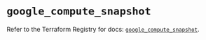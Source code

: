 # `google_compute_snapshot`

Refer to the Terraform Registry for docs: [`google_compute_snapshot`](https://registry.terraform.io/providers/hashicorp/google-beta/6.45.0/docs/resources/google_compute_snapshot).
